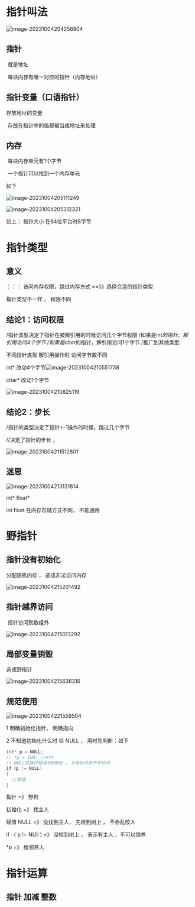 

# 指针叫法

![image-20231004204256804](assets/image-20231004204256804.png)

## 指针 

​	就是地址

​	每块内存有唯一对应的指针（内存地址）



## 指针变量（口语指针）  

存放地址的变量

​	存放在指针中的值都被当成地址来处理





## 内存

​	每块内存单元有1个字节

​	一个指针可以找到一个内存单元

如下

![image-20231004205111249](assets/image-20231004205111249.png)

![image-20231004205312321](assets/image-20231004205312321.png)

如上：  指针大小 在64位平台时8字节





# 指针类型



## 意义

：：： 访问内存权限，跳过内存方式  ==》》选择合适的指针类型

指针类型不一样 ， 权限不同

## 结论1：访问权限

/指针类型决定了指针在被解引用的时候访问几个字节权限
/如果是int*的指针，解引用访问4个字节
/如果是char*的指针，解引用访问1个字节
/推广到其他类型

不同指针类型 解引用操作时 访问字节数不同



int* 改动4个字节![image-20231004210551738](assets/image-20231004210551738.png)

char* 改动1个字节

![image-20231004210825119](assets/image-20231004210825119.png)



## 结论2：步长

/指针的类型决定了指针+-1操作的时候，跳过几个字节

//决定了指针的步长  ，  



![image-20231004211512801](assets/image-20231004211512801.png)

## 迷思

![image-20231004213131814](assets/image-20231004213131814.png)

int* float*   

int float 在内存存储方式不同， 不能通用



# 野指针



## 指针没有初始化

分配随机内存 ， 造成非法访问内存

![image-20231004215201492](assets/image-20231004215201492.png)

## 指针越界访问

​	指针访问到数组外

![image-20231004215013292](assets/image-20231004215013292.png)





## 局部变量销毁 

造成野指针

![image-20231004215636316](assets/image-20231004215636316.png)





## 规范使用

![image-20231004221559504](assets/image-20231004221559504.png)

1 明确初始化指针， 明确指向



2 不知道初始化什么时 给 NULL ， 用时先判断：如下

```c
int* p = NULL;
// *p = 100; //err  
// NULL空指针相当于0地址 ， 0地址内存不可访问
if（p != NULL)
{
  //赋值
}
```

指针 =》 野狗

初始化 =》 找主人

赋值 NULL =》 没找到主人， 先栓到树上 ， 不会乱咬人

if （ p != NUll ) =》 没栓到树上 ， 表示有主人 ，不可以领养

\*p  =》 给领养人 



# 指针运算



## 指针 加减 整数

